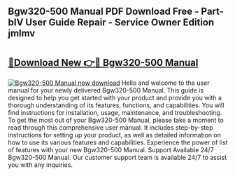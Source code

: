 ## Bgw320-500 Manual PDF Download Free - Part-bIV User Guide Repair - Service Owner Edition jmlmv

# <h2><a href="http://bc32880.oget.top/?id=Bgw320-500+Manual">🔗Download New 👉🔴 Bgw320-500 Manual</a></h2>

[![Bgw320-500 Manual new download](https://i.imgur.com/5g1atiW.png)](http://bc32880.oget.top/?id=Bgw320-500+Manual)
Hello and welcome to the user manual for your newly delivered Bgw320-500 Manual. This guide is designed to help you get started with your product and provide you with a thorough understanding of its features, functions, and capabilities. You will find instructions for installation, usage, maintenance, and troubleshooting. To get the most out of your Bgw320-500 Manual, please take a moment to read through this comprehensive user manual. It includes step-by-step instructions for setting up your product, as well as detailed information on how to use its various features and capabilities. Experience the power of list of features with your new Bgw320-500 Manual. Support Available 24/7 Bgw320-500 Manual. Our customer support team is available 24/7 to assist you with any inquiries.
